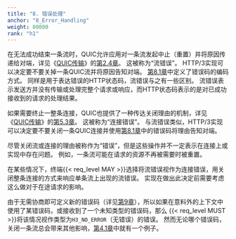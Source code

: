 ```yaml
---
title: "8. 错误处理"
anchor: "8_Error_Handling"
weight: 80000
rank: "h1"
---
```


在无法成功结束一条流时，QUIC允许应用对一条流发起中止（重置）并将原因传递给对端，详见《[QUIC传输]()》的[第2.4章]()。
这被称为“流错误”。
HTTP/3实现可以决定要不要关掉一条QUIC流并将原因告知对端。
[第8.1章]()中定义了错误码的编码方式。
同样是用于表达错误的HTTP状态码，流错误与之有一些区别。
流错误表示发送方并没有传输或处理完整个请求或响应，而HTTP状态码表示的是对已成功接收到的请求的处理结果。

如果需要终止一整条连接，QUIC也提供了一种传达关闭理由的机制，详见《[QUIC传输]()》的[第5.3章]()。
这被称为“连接错误”。
与流错误类似，HTTP/3实现可以决定要不要关闭一条QUIC连接并使用[第8.1章]()中的错误码将理由告知对端。

尽管关闭流或连接的理由被称作为“错误”，但是这些操作并不一定表示在连接上或实现中存在问题。
例如，一条流可能在请求的资源不再被需要时被重置。

在某些情况下，终端{{< req_level MAY >}}选择将流错误视作为连接错误，用关闭整条连接的方式来响应单条流上出现的流错误。
实现在做出此决定前需要考虑这么做对于在途请求的影响。

由于无需协商即可定义新的错误码（详见[第9章]()），所以如果在意料外的上下文中使用了某错误码，或接收到了一个未知类型的错误码，那么 {{< req_level MUST >}}将该情况视作类型为`H3_NO_ERROR`（无错误）的错误。
然而无论哪个错误码，关闭一条流总会带来其他影响，[第4.1章]()中就有一个例子。
